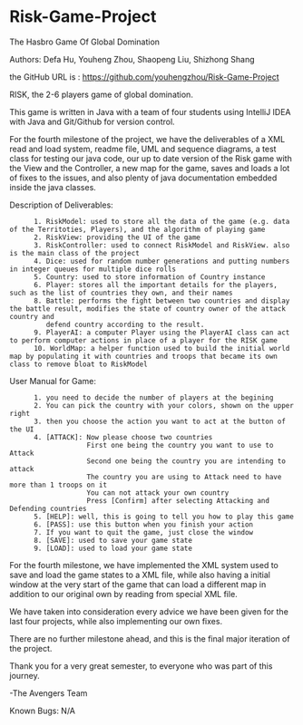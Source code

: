 # Risk-Game-Project
The Hasbro Game Of Global Domination

Authors: Defa Hu, Youheng Zhou, Shaopeng Liu, Shizhong Shang

the GitHub URL is : https://github.com/youhengzhou/Risk-Game-Project

RISK, the 2-6 players game of global domination.

This game is written in Java with a team of four students using IntelliJ IDEA with Java and Git/Github for version control.

For the fourth milestone of the project, we have the deliverables of a XML read and load system, readme file, UML and sequence diagrams, a test class for testing our java code, our up to date version of the Risk game with the View and the Controller, a new map for the game, saves and loads a lot of fixes to the issues, and also plenty of java documentation embedded inside the java classes.

Description of Deliverables:

          1. RiskModel: used to store all the data of the game (e.g. data of the Territoties, Players), and the algorithm of playing game
          2. RiskView: providing the UI of the game
          3. RiskController: used to connect RiskModel and RiskView. also is the main class of the project
          4. Dice: used for random number generations and putting numbers in integer queues for multiple dice rolls
          5. Country: used to store information of Country instance
          6. Player: stores all the important details for the players, such as the list of countries they own, and their names
          8. Battle: performs the fight between two countries and display the battle result, modifies the state of country owner of the attack country and
             defend country according to the result.
          9. PlayerAI: a computer Player using the PlayerAI class can act to perform computer actions in place of a player for the RISK game
          10. WorldMap: a helper function used to build the initial world map by populating it with countries and troops that became its own class to remove bloat to RiskModel
             
User Manual for Game:

          1. you need to decide the number of players at the begining
          2. You can pick the country with your colors, shown on the upper right
          3. then you choose the action you want to act at the button of the UI
          4. [ATTACK]: Now please choose two countries
                       First one being the country you want to use to Attack
                       Second one being the country you are intending to attack
                       The country you are using to Attack need to have more than 1 troops on it
                       You can not attack your own country 
                       Press [Confirm] after selecting Attacking and Defending countries
          5. [HELP]: well, this is going to tell you how to play this game
          6. [PASS]: use this button when you finish your action
          7. If you want to quit the game, just close the window
          8. [SAVE]: used to save your game state
          9. [LOAD]: used to load your game state


For the  fourth milestone, we have implemented the XML system used to save and load the game states to a XML file, while also having a initial window at the very start of the game that can load a different map in addition to our original own by reading from special XML file.

We have taken into consideration every advice we have been given for the last four projects, while also implementing our own fixes.

There are no further milestone ahead, and this is the final major iteration of the project.

Thank you for a very great semester, to everyone who was part of this journey.

-The Avengers Team


Known Bugs:
N/A


